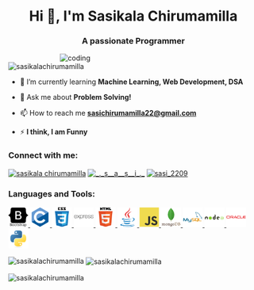 <h1 align="center">Hi 👋, I'm Sasikala Chirumamilla</h1>
<h3 align="center">A passionate Programmer</h3>

<img align="right" alt="coding" width="400" src="https://imgs.search.brave.com/hRPio53A4z3ZzxmXLxC69Oo-p3NlWjVOP_5SqS78LuE/rs:fit:860:0:0/g:ce/aHR0cHM6Ly9tZWRp/YS50ZW5vci5jb20v/UVZDMU5tYjlUd1VB/QUFBai9jb2Rpbmcu/Z2lm.gif"></right>

 

<p align="left"> <img src="https://komarev.com/ghpvc/?username=sasikalachirumamilla&label=Profile%20views&color=0e75b6&style=flat" alt="sasikalachirumamilla" /> </p>

- 🌱 I’m currently learning **Machine Learning, Web Development, DSA**

- 💬 Ask me about **Problem Solving!**

- 📫 How to reach me **sasichirumamilla22@gmail.com**

- ⚡ **I think, I am Funny**

<h3 align="left">Connect with me:</h3>
<p align="left">
<a href="https://linkedin.com/in/sasikala chirumamilla" target="blank"><img align="center" src="https://raw.githubusercontent.com/rahuldkjain/github-profile-readme-generator/master/src/images/icons/Social/linked-in-alt.svg" alt="sasikala chirumamilla" height="30" width="40" /></a>
<a href="https://instagram.com/_._s__a__s__i_._" target="blank"><img align="center" src="https://raw.githubusercontent.com/rahuldkjain/github-profile-readme-generator/master/src/images/icons/Social/instagram.svg" alt="_._s__a__s__i_._" height="30" width="40" /></a>
<a href="https://www.leetcode.com/sasi_2209" target="blank"><img align="center" src="https://raw.githubusercontent.com/rahuldkjain/github-profile-readme-generator/master/src/images/icons/Social/leet-code.svg" alt="sasi_2209" height="30" width="40" /></a>
</p>

<h3 align="left">Languages and Tools:</h3>
<p align="left"> <a href="https://getbootstrap.com" target="_blank" rel="noreferrer"> <img src="https://raw.githubusercontent.com/devicons/devicon/master/icons/bootstrap/bootstrap-plain-wordmark.svg" alt="bootstrap" width="40" height="40"/> </a> <a href="https://www.cprogramming.com/" target="_blank" rel="noreferrer"> <img src="https://raw.githubusercontent.com/devicons/devicon/master/icons/c/c-original.svg" alt="c" width="40" height="40"/> </a> <a href="https://www.w3schools.com/css/" target="_blank" rel="noreferrer"> <img src="https://raw.githubusercontent.com/devicons/devicon/master/icons/css3/css3-original-wordmark.svg" alt="css3" width="40" height="40"/> </a> <a href="https://expressjs.com" target="_blank" rel="noreferrer"> <img src="https://raw.githubusercontent.com/devicons/devicon/master/icons/express/express-original-wordmark.svg" alt="express" width="40" height="40"/> </a> <a href="https://www.w3.org/html/" target="_blank" rel="noreferrer"> <img src="https://raw.githubusercontent.com/devicons/devicon/master/icons/html5/html5-original-wordmark.svg" alt="html5" width="40" height="40"/> </a> <a href="https://www.java.com" target="_blank" rel="noreferrer"> <img src="https://raw.githubusercontent.com/devicons/devicon/master/icons/java/java-original.svg" alt="java" width="40" height="40"/> </a> <a href="https://developer.mozilla.org/en-US/docs/Web/JavaScript" target="_blank" rel="noreferrer"> <img src="https://raw.githubusercontent.com/devicons/devicon/master/icons/javascript/javascript-original.svg" alt="javascript" width="40" height="40"/> </a> <a href="https://www.mongodb.com/" target="_blank" rel="noreferrer"> <img src="https://raw.githubusercontent.com/devicons/devicon/master/icons/mongodb/mongodb-original-wordmark.svg" alt="mongodb" width="40" height="40"/> </a> <a href="https://www.mysql.com/" target="_blank" rel="noreferrer"> <img src="https://raw.githubusercontent.com/devicons/devicon/master/icons/mysql/mysql-original-wordmark.svg" alt="mysql" width="40" height="40"/> </a> <a href="https://nodejs.org" target="_blank" rel="noreferrer"> <img src="https://raw.githubusercontent.com/devicons/devicon/master/icons/nodejs/nodejs-original-wordmark.svg" alt="nodejs" width="40" height="40"/> </a> <a href="https://www.oracle.com/" target="_blank" rel="noreferrer"> <img src="https://raw.githubusercontent.com/devicons/devicon/master/icons/oracle/oracle-original.svg" alt="oracle" width="40" height="40"/> </a> <a href="https://www.python.org" target="_blank" rel="noreferrer"> <img src="https://raw.githubusercontent.com/devicons/devicon/master/icons/python/python-original.svg" alt="python" width="40" height="40"/> </a> </p>

<p><img align="left" src="https://github-readme-stats.vercel.app/api/top-langs?username=sasikalachirumamilla&show_icons=true&locale=en&layout=compact" alt="sasikalachirumamilla" /></p>

<p>&nbsp;<img align="center" src="https://github-readme-stats.vercel.app/api?username=sasikalachirumamilla&show_icons=true&locale=en" alt="sasikalachirumamilla" /></p>

<p><img align="center" src="https://github-readme-streak-stats.herokuapp.com/?user=sasikalachirumamilla&" alt="sasikalachirumamilla" /></p>

